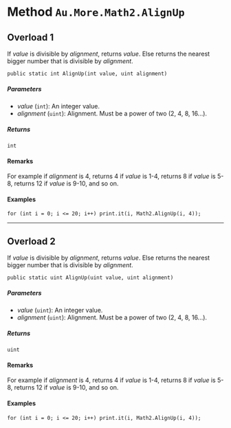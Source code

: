 # Method `Au.More.Math2.AlignUp`

## Overload 1

If *value* is divisible by *alignment*, returns *value*. Else returns the nearest bigger number that is divisible by *alignment*.

```
public static int AlignUp(int value, uint alignment)
```

##### Parameters

- *value*  (`int`):
    An integer value.
- *alignment*  (`uint`):
    Alignment. Must be a power of two (2, 4, 8, 16...).

##### Returns

`int`

#### Remarks

For example if *alignment* is 4, returns 4 if *value* is 1-4, returns 8 if *value* is 5-8, returns 12 if *value* is 9-10, and so on.

#### Examples

```
for (int i = 0; i <= 20; i++) print.it(i, Math2.AlignUp(i, 4));
```

* * *

## Overload 2

If *value* is divisible by *alignment*, returns *value*. Else returns the nearest bigger number that is divisible by *alignment*.

```
public static uint AlignUp(uint value, uint alignment)
```

##### Parameters

- *value*  (`uint`):
    An integer value.
- *alignment*  (`uint`):
    Alignment. Must be a power of two (2, 4, 8, 16...).

##### Returns

`uint`

#### Remarks

For example if *alignment* is 4, returns 4 if *value* is 1-4, returns 8 if *value* is 5-8, returns 12 if *value* is 9-10, and so on.

#### Examples

```
for (int i = 0; i <= 20; i++) print.it(i, Math2.AlignUp(i, 4));
```